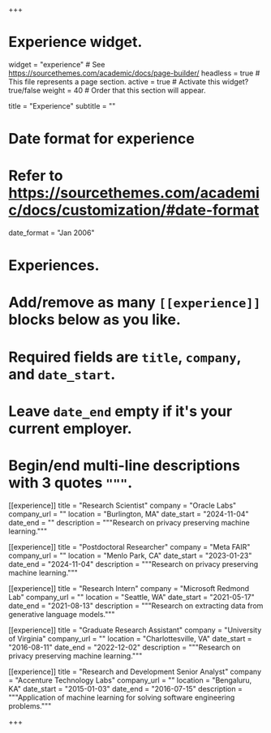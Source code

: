 +++
# Experience widget.
widget = "experience"  # See https://sourcethemes.com/academic/docs/page-builder/
headless = true  # This file represents a page section.
active = true  # Activate this widget? true/false
weight = 40  # Order that this section will appear.

title = "Experience"
subtitle = ""

# Date format for experience
#   Refer to https://sourcethemes.com/academic/docs/customization/#date-format
date_format = "Jan 2006"

# Experiences.
#   Add/remove as many `[[experience]]` blocks below as you like.
#   Required fields are `title`, `company`, and `date_start`.
#   Leave `date_end` empty if it's your current employer.
#   Begin/end multi-line descriptions with 3 quotes `"""`.

[[experience]]
  title = "Research Scientist"
  company = "Oracle Labs"
  company_url = ""
  location = "Burlington, MA"
  date_start = "2024-11-04"
  date_end = ""
  description = """Research on privacy preserving machine learning."""

[[experience]]
  title = "Postdoctoral Researcher"
  company = "Meta FAIR"
  company_url = ""
  location = "Menlo Park, CA"
  date_start = "2023-01-23"
  date_end = "2024-11-04"
  description = """Research on privacy preserving machine learning."""

[[experience]]
  title = "Research Intern"
  company = "Microsoft Redmond Lab"
  company_url = ""
  location = "Seattle, WA"
  date_start = "2021-05-17"
  date_end = "2021-08-13"
  description = """Research on extracting data from generative language models."""
  
[[experience]]
  title = "Graduate Research Assistant"
  company = "University of Virginia"
  company_url = ""
  location = "Charlottesville, VA"
  date_start = "2016-08-11"
  date_end = "2022-12-02"
  description = """Research on privacy preserving machine learning."""

[[experience]]
  title = "Research and Development Senior Analyst"
  company = "Accenture Technology Labs"
  company_url = ""
  location = "Bengaluru, KA"
  date_start = "2015-01-03"
  date_end = "2016-07-15"
  description = """Application of machine learning for solving software engineering problems."""

+++
